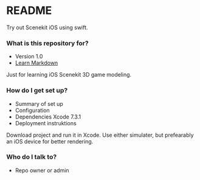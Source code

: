 # README #

Try out Scenekit iOS using swift.

### What is this repository for? ###

* Version 1.0
* [Learn Markdown](https://bitbucket.org/tutorials/markdowndemo)

Just for learning iOS Scenekit 3D game modeling.

### How do I get set up? ###

* Summary of set up
* Configuration
* Dependencies Xcode 7.3.1
* Deployment instruktions

Download project and run it in Xcode. Use either simulater, but prefearably an iOS device for better rendering.


### Who do I talk to? ###

* Repo owner or admin
